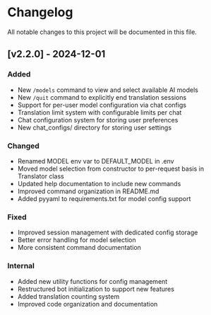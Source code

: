 # Changelog

All notable changes to this project will be documented in this file.

## [v2.2.0] - 2024-12-01

### Added
- New `/models` command to view and select available AI models
- New `/quit` command to explicitly end translation sessions
- Support for per-user model configuration via chat configs
- Translation limit system with configurable limits per chat
- Chat configuration system for storing user preferences
- New chat_configs/ directory for storing user settings

### Changed
- Renamed MODEL env var to DEFAULT_MODEL in .env
- Moved model selection from constructor to per-request basis in Translator class
- Updated help documentation to include new commands
- Improved command organization in README.md
- Added pyyaml to requirements.txt for model config support

### Fixed
- Improved session management with dedicated config storage
- Better error handling for model selection
- More consistent command documentation

### Internal
- Added new utility functions for config management
- Restructured bot initialization to support new features
- Added translation counting system
- Improved code organization and documentation
